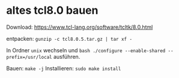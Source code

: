 # altes tcl8.0 bauen

Download: https://www.tcl-lang.org/software/tcltk/8.0.html

entpacken: `gunzip -c tcl8.0.5.tar.gz | tar xf -`

In Ordner `unix` wechseln und `bash ./configure --enable-shared --prefix=/usr/local` ausführen. 

Bauen: `make -j`
Installieren: `sudo make install`







